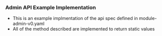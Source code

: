 ### Admin API Example Implementation
* This is an example implmentation of the api spec defined in module-admin-v0.yaml
* All of the method described are implemented to return static values
